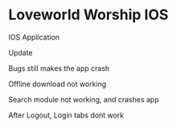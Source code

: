 # Loveworld Worship IOS
IOS Application

Update 

Bugs still makes the app crash

Offline download not working

Search module not working, and crashes app

After Logout, Login tabs dont work
